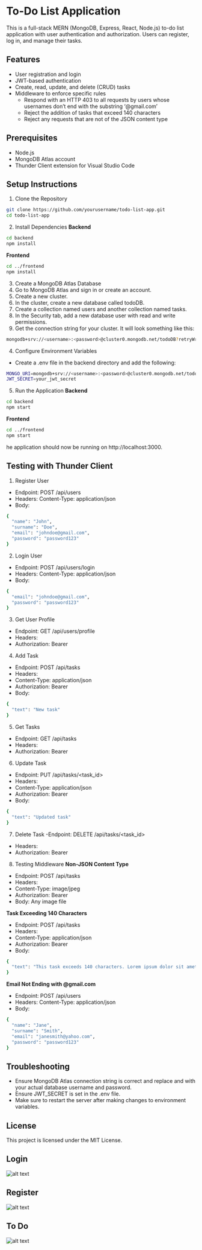 # To-Do List Application

This is a full-stack MERN (MongoDB, Express, React, Node.js) to-do list application with user authentication and authorization. Users can register, log in, and manage their tasks.

## Features
- User registration and login
- JWT-based authentication
- Create, read, update, and delete (CRUD) tasks
- Middleware to enforce specific rules
    - Respond with an HTTP 403 to all requests by users whose usernames don’t end with the substring ‘@gmail.com’
    - Reject the addition of tasks that exceed 140 characters
    - Reject any requests that are not of the JSON content type


## Prerequisites
- Node.js
- MongoDB Atlas account
- Thunder Client extension for Visual Studio Code


## Setup Instructions
1. Clone the Repository
```bash
git clone https://github.com/yourusername/todo-list-app.git
cd todo-list-app
```

2. Install Dependencies
**Backend**
```bash
cd backend
npm install
```

**Frontend**
```bash
cd ../frontend
npm install
```

3. Create a MongoDB Atlas Database
  1. Go to MongoDB Atlas and sign in or create an account.
  2. Create a new cluster.
  3. In the cluster, create a new database called todoDB.
  4. Create a collection named users and another collection named tasks.
  5. In the Security tab, add a new database user with read and write permissions.
  6. Get the connection string for your cluster. It will look something like this:

   ```bash
   mongodb+srv://<username>:<password>@cluster0.mongodb.net/todoDB?retryWrites=true&w=majority
   ```

4. Configure Environment Variables
- Create a .env file in the backend directory and add the following:
```bash
MONGO_URI=mongodb+srv://<username>:<password>@cluster0.mongodb.net/todoDB?retryWrites=true&w=majority
JWT_SECRET=your_jwt_secret
```

5. Run the Application
**Backend**
```bash
cd backend
npm start
```
**Frontend**
```bash
cd ../frontend
npm start
```
 he application should now be running on http://localhost:3000.

## Testing with Thunder Client
1. Register User
- Endpoint: POST /api/users
- Headers: Content-Type: application/json
- Body:
```bash
{
  "name": "John",
  "surname": "Doe",
  "email": "johndoe@gmail.com",
  "password": "password123"
}
```

2. Login User
- Endpoint: POST /api/users/login
- Headers: Content-Type: application/json
- Body:
```bash
{
  "email": "johndoe@gmail.com",
  "password": "password123"
}
```

3. Get User Profile
- Endpoint: GET /api/users/profile
- Headers:
- Authorization: Bearer <token>

4. Add Task
- Endpoint: POST /api/tasks
- Headers:
- Content-Type: application/json
- Authorization: Bearer <token>
- Body:
```bash
{
  "text": "New task"
}
```

5. Get Tasks
- Endpoint: GET /api/tasks
- Headers:
- Authorization: Bearer <token>


6. Update Task
- Endpoint: PUT /api/tasks/<task_id>
- Headers:
- Content-Type: application/json
- Authorization: Bearer <token>
- Body:
```bash
{
  "text": "Updated task"
}
```

7. Delete Task
-Endpoint: DELETE /api/tasks/<task_id>
- Headers:
- Authorization: Bearer <token>


8. Testing Middleware
**Non-JSON Content Type**
- Endpoint: POST /api/tasks
- Headers:
- Content-Type: image/jpeg
- Authorization: Bearer <token>
- Body: Any image file

**Task Exceeding 140 Characters**
- Endpoint: POST /api/tasks
- Headers:
- Content-Type: application/json
- Authorization: Bearer <token>
- Body:
```bash
{
  "text": "This task exceeds 140 characters. Lorem ipsum dolor sit amet, consectetur adipiscing elit. Integer nec odio. Praesent libero. Sed cursus ante dapibus diam."
}
```

**Email Not Ending with @gmail.com**
- Endpoint: POST /api/users
- Headers: Content-Type: application/json
- Body:
```bash
{
  "name": "Jane",
  "surname": "Smith",
  "email": "janesmith@yahoo.com",
  "password": "password123"
}
```

## Troubleshooting
- Ensure MongoDB Atlas connection string is correct and replace <username> and <password> with your actual database username and password.
- Ensure JWT_SECRET is set in the .env file.
- Make sure to restart the server after making changes to environment variables.

## License
This project is licensed under the MIT License.

## Login

![alt text](<Screenshot 2024-07-13 at 23.28.18.png>)

## Register

![alt text](<Screenshot 2024-07-13 at 23.29.01.png>)

## To Do

![alt text](<Screenshot 2024-07-13 at 23.30.03.png>)